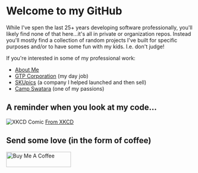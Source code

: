 # Welcome to my GitHub

While I've spen the last 25+ years developing software professionally, you'll likely find none of that here...it's all in private or organization repos.  Instead you'll mostly find a collection of random projects I've built for specific purposes and/or to have some fun with my kids.  I.e. don't judge!

If you're interested in some of my professional work:
- [About Me](http://jmshearer.com)
- [GTP Corporation](https://www.gtpcorp.com) (my day job)
- [SKUpics](https://www.skupics.com) (a company I helped launched and then sell)
- [Camp Swatara](http://www.campswatara.org) (one of my passions)

## A reminder when you look at my code...

![XKCD Comic](https://imgs.xkcd.com/comics/code_lifespan.png)
[From XKCD](https://xkcd.com/2730/)

## Send some love (in the form of coffee)
<a href="https://www.buymeacoffee.com/jmshearer" target="_blank"><img src="https://cdn.buymeacoffee.com/buttons/default-orange.png" alt="Buy Me A Coffee" height="41" width="174"></a>
